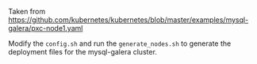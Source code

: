 Taken from https://github.com/kubernetes/kubernetes/blob/master/examples/mysql-galera/pxc-node1.yaml

Modify the `config.sh` and run the `generate_nodes.sh` to generate the deployment files for the mysql-galera cluster.
